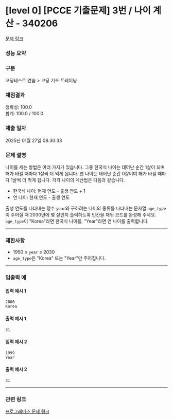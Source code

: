 # [level 0] [PCCE 기출문제] 3번 / 나이 계산 - 340206

[문제 링크](https://school.programmers.co.kr/learn/courses/30/lessons/340207?language=java)

### 성능 요약


### 구분

코딩테스트​ 연습 > 코딩​ 기초​ 트레이닝

### 채점결과

정확성: 100.0<br/>합계: 100.0 / 100.0

### 제출 일자

2025년 01월 27일 08:30:33

### 문제 설명

<p>나이를 세는 방법은 여러 가지가 있습니다. 그중 한국식 나이는 태어난 순간 1살이 되며 해가 바뀔 때마다 1살씩 더 먹게 됩니다. 연 나이는 태어난 순간 0살이며 해가 바뀔 때마다 1살씩 더 먹게 됩니다. 각각 나이의 계산법은 다음과 같습니다.</p>

<ul>
<li>한국식 나이: 현재 연도 - 출생 연도 + 1</li>
<li>연 나이: 현재 연도 - 출생 연도</li>
</ul>

<p>출생 연도를 나타내는 정수 <code>year</code>와 구하려는 나이의 종류를 나타내는 문자열 <code>age_type</code>이 주어질 때 2030년에 몇 살인지 출력하도록 빈칸을 채워 코드를 완성해 주세요. <code>age_type</code>이 "Korea"라면 한국식 나이를, "Year"라면 연 나이를 출력합니다.</p>

<hr>

### 제한사항

<ul>
<li>1950 ≤ <code>year</code> ≤ 2030</li>
<li><code>age_type</code>은 "Korea" 또는 "Year"만 주어집니다.</li>
</ul>

<hr>

### 입출력 예

#### 입력 예시 1
```
2000
Korea
```

#### 출력 예시 1
```
31
```

#### 입력 예시 2
```
1999
Year
```

#### 출력 예시 2
```
31
```

<hr>


### 관련 링크

[프로그래머스 문제 링크](https://school.programmers.co.kr/learn/courses/30/lessons/340207)

